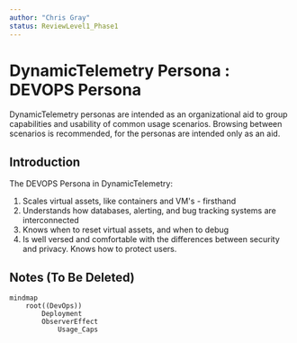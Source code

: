 ```yaml
---
author: "Chris Gray"
status: ReviewLevel1_Phase1
---
```


# DynamicTelemetry Persona : DEVOPS Persona

DynamicTelemetry personas are intended as an organizational aid to group
capabilities and usability of common usage scenarios. Browsing between scenarios
 is recommended, for the personas are intended only as an aid.

## Introduction

The DEVOPS Persona in DynamicTelemetry:

1. Scales virtual assets, like containers and VM's - firsthand
1. Understands how databases, alerting, and bug tracking systems are
interconnected
1. Knows when to reset virtual assets, and when to debug
1. Is well versed and comfortable with the differences between security and
privacy.  Knows how to protect users.

## Notes (To Be Deleted)

```mermaid
mindmap
    root((DevOps))
        Deployment
        ObserverEffect
            Usage_Caps
```
